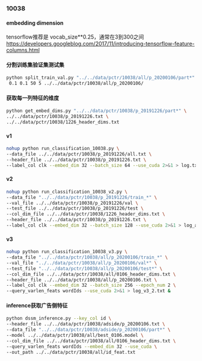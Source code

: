 ### 10038

#### embedding dimension
tensorflow推荐是 vocab_size**0.25，通常在3到300之间
https://developers.googleblog.com/2017/11/introducing-tensorflow-feature-columns.html


#### 分割训练集验证集测试集
```bash
python split_train_val.py "../../data/pctr/10038/all/p_20200106/part*" \
 0.1 0.1 50 5 ../../data/pctr/10038/all/p_20200106/
```

#### 获取每一列特征的维度
```bash
python get_embed_dims.py "../../data/pctr/10038/p_20191226/part*" \
../../data/pctr/10038/p_20191226.txt \
../../data/pctr/10038/1226_header_dims.txt
```

#### v1
```bash
nohup python run_classification_10038.py \
--data_file ../../data/pctr/10038/p_20191226/all.txt \
--header_file ../../data/pctr/10038/p_20191226.txt \
--label_col clk --embed_dim 32 --batch_size 64 --use_cuda 2>&1 > log.txt &
```

#### v2
```bash
nohup python run_classification_10038_v2.py \
--data_file "../../data/pctr/10038/p_20191226/train_*" \
--val_file ../../data/pctr/10038/p_20191226/val \
--test_file ../../data/pctr/10038/p_20191226/test \
--col_dim_file ../../data/pctr/10038/1226_header_dims.txt \
--header_file ../../data/pctr/10038/p_20191226.txt \
--label_col clk --embed_dim 32 --batch_size 128 --use_cuda 2>&1 > log_adam.txt &
```
#### v3
```bash
nohup python run_classification_10038_v3.py \
--data_file "../../data/pctr/10038/all/p_20200106/train_*" \
--val_file "../../data/pctr/10038/all/p_20200106/val*" \
--test_file "../../data/pctr/10038/all/p_20200106/test*" \
--col_dim_file ../../data/pctr/10038/all/0106_header_dims.txt \
--header_file ../../data/pctr/10038/all/p_20200106.txt \
--label_col clk --embed_dim 32 --batch_size 256 --epoch_num 2 \
--query_varlen_feats wordIds --use_cuda 2>&1 > log_v3_2.txt &
```

#### inference获取广告侧特征
```bash
python dssm_inference.py --key_col id \
--header_file ../../data/pctr/10038/adside/p_20200106.txt \
--data_file "../../data/pctr/10038/adside/p_20200106/part*" \
--model ../../data/pctr/10038/all/best_0106.model \
--col_dim_file ../../data/pctr/10038/all/0106_header_dims.txt \
--query_varlen_feats wordIds --embed_dim 32 --use_cuda \
--out_path ../../data/pctr/10038/all/id_feat.txt
```